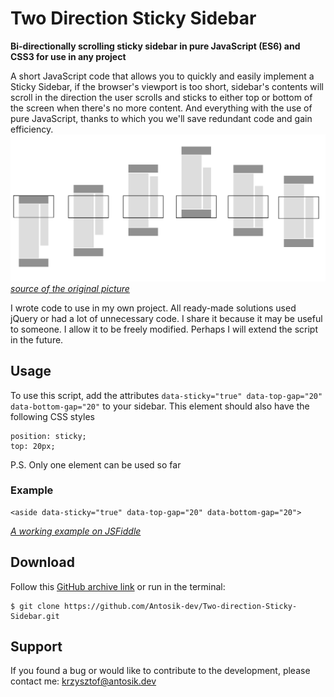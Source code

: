 # Two Direction Sticky Sidebar
**Bi-directionally scrolling sticky sidebar in pure JavaScript (ES6) and CSS3 for use in any project**

A short JavaScript code that allows you to quickly and easily implement a Sticky Sidebar, if the browser's viewport is too short, sidebar's contents will scroll  in the direction the user scrolls and sticks to either top or bottom of the screen when there's no more content. And everything with the use of pure JavaScript, thanks to which you we'll save redundant code and gain efficiency.
![working of code](https://github.com/Antosik-dev/Two-direction-Sticky-Sidebar/blob/main/sticky-sidebar.png?raw=true)
*[source of the original picture](https://abouolia.github.io/sticky-sidebar/)*

I wrote code to use in my own project. All ready-made solutions used jQuery or had a lot of unnecessary code.
I share it because it may be useful to someone. I allow it to be freely modified. Perhaps I will extend the script in the future.

## Usage
To use this script, add the attributes `data-sticky="true" data-top-gap="20" data-bottom-gap="20"` to your sidebar. This element should also have the following CSS styles

    position: sticky;
    top: 20px;

P.S. Only one element can be used so far

### Example

    <aside data-sticky="true" data-top-gap="20" data-bottom-gap="20">
*[A working example on JSFiddle](https://jsfiddle.net/antosik/71w2tg8c/75/)*

## Download
Follow this [GitHub archive link](https://github.com/Antosik-dev/Two-direction-Sticky-Sidebar/archive/main.zip)
or run in the terminal:

    $ git clone https://github.com/Antosik-dev/Two-direction-Sticky-Sidebar.git
    
## Support

If you found a bug or would like to contribute to the development, please contact me:
[krzysztof@antosik.dev](mailto:krzysztof@antosik.dev)
